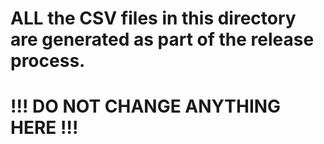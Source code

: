 # ALL the CSV files in this directory are generated as part of the release process.

# !!! DO NOT CHANGE ANYTHING HERE !!!
